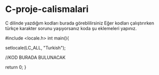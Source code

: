 # C-proje-calismalari
C dilinde yazdığım kodları burada göreblilirsiniz
Eğer kodları çalıştırırken türkçe karakter sorunu yaşıyorsanız koda şu eklemeleri yapınız.

 #include <locale.h>
 int main(){

   setlocale(LC_ALL, "Turkish");

 //KOD BURADA BULUNACAK

   return 0;
 }
